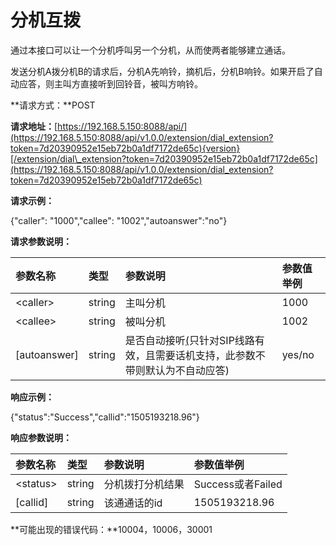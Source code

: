 # 分机互拨

通过本接口可以让一个分机呼叫另一个分机，从而使两者能够建立通话。

发送分机A拨分机B的请求后，分机A先响铃，摘机后，分机B响铃。如果开启了自动应答，则主叫方直接听到回铃音，被叫方响铃。

**请求方式：**POST

**请求地址：**[https://192.168.5.150:8088/api/](https://192.168.5.150:8088/api/v1.0.0/extension/dial_extension?token=7d20390952e15eb72b0a1df7172de65c){version}[/extension/dial\_extension?token=7d20390952e15eb72b0a1df7172de65c](https://192.168.5.150:8088/api/v1.0.0/extension/dial_extension?token=7d20390952e15eb72b0a1df7172de65c)

**请求示例：**

{"caller": "1000","callee": "1002","autoanswer":"no"}

**请求参数说明：**

| 参数名称 | 类型 | 参数说明 | 参数值举例 |
| :--- | :--- | :--- | :--- |
| &lt;caller&gt; | string | 主叫分机 | 1000 |
| &lt;callee&gt; | string | 被叫分机 | 1002 |
| \[autoanswer\] | string | 是否自动接听[\(]()只针对SIP线路有效，且需要话机支持，此参数不带则默认为不自动应答\) | yes/no |

**响应示例：**

{"status":"Success","callid":"1505193218.96"}

**响应参数说明：**

| 参数名称 | 类型 | 参数说明 | 参数值举例 |
| :--- | :--- | :--- | :--- |
| &lt;status&gt; | string | 分机拨打分机结果 | Success或者Failed |
| \[callid\] | string | 该通通话的id | 1505193218.96 |

**可能出现的错误代码：**10004，10006，30001

